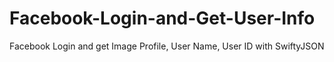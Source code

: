 # Facebook-Login-and-Get-User-Info
Facebook Login and get Image Profile, User Name, User ID with SwiftyJSON

